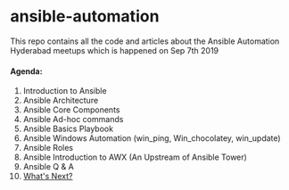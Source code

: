 # ansible-automation
This repo contains all the code and articles about the Ansible Automation Hyderabad meetups which is happened on Sep 7th 2019

#### Agenda:

1. Introduction to Ansible
2. Ansible Architecture
3. Ansible Core Components
4. Ansible Ad-hoc commands
5. Ansible Basics Playbook
6. Ansible Windows Automation (win_ping, Win_chocolatey, win_update)
7. Ansible Roles
8. Ansible Introduction to AWX (An Upstream of Ansible Tower)
9. Ansible Q & A
10. [What's Next?](What_Next.md)
